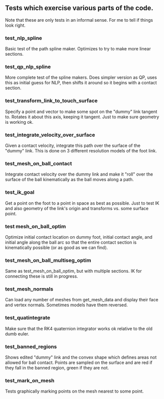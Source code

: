 ## Tests which exercise various parts of the code.
Note that these are only tests in an informal sense. For me to tell if things look right.

### test_nlp_spline
Basic test of the path spline maker. Optimizes to try to make more linear sections.

### test_qp_nlp_spline
More complete test of the spline makers. Does simpler version as QP, uses this as initial guess for NLP, then shifts it around so it begins with a contact section.

### test_transform_link_to_touch_surface
Specify a point and vector to make some spot on the "dummy" link tangent to. Rotates it about this axis, keeping it tangent. Just to make sure geometry is working ok.

### test_integrate_velocity_over_surface
Given a contact velocity, integrate this path over the surface of the "dummy" link. This is done on 3 different resolution models of the foot link.

### test_mesh_on_ball_contact
Integrate contact velocity over the dummy link and make it "roll" over the surface of the ball kinematically as the ball moves along a path.

### test_ik_goal
Get a point on the foot to a point in space as best as possible. Just to test IK and also geometry of the link's origin and transforms vs. some surface point.

### test mesh_on_ball_optim
Optimize initial contact location on dummy foot, initial contact angle, and initial angle along the ball arc so that the entire contact section is kinematically possible (or as good as we can find).

### test_mesh_on_ball_multiseg_optim
Same as test_mesh_on_ball_optim, but with multiple sections. IK for connecting these is still in progress.

### test_mesh_normals
Can load any number of meshes from get_mesh_data and display their face and vertex normals. Sometimes models have them reversed.

### test_quatintegrate
Make sure that the RK4 quaternion integrator works ok relative to the old dumb euler.

### test_banned_regions
Shows edited "dummy" link and the convex shape which defines areas not allowed for ball contact.
Points are sampled on the surface and are red if they fall in the banned region, green if they are not.

### test_mark_on_mesh
Tests graphically marking points on the mesh nearest to some point.

